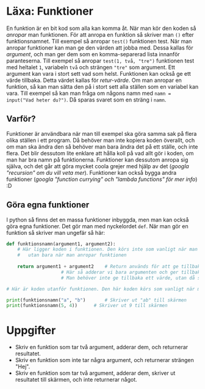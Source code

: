 # Läxa: Funktioner
En funktion är en bit kod som alla kan komma åt. När man kör den koden så *anropar* man funktionen. För att anropa en funktion så skriver man `()` efter funktionsnamnet. Till exempel så anropar `test()` funktionen test. När man anropar funktioner kan man ge den värden att jobba med. Dessa kallas för *argument*, och man ger dem som en komma-separerad lista innanför paranteserna. Till exempel så anropar `test(1, två, "tre")` funktionen test med heltalet `1`, variabeln `två` och strängen `"tre"` som argument. Ett argument kan vara i stort sett vad som helst. Funktionen kan också ge ett värde tillbaka. Detta värdet kallas för *retur-värde*. Om man anropar en funktion, så kan man sätta den på i stort sett alla ställen som en variabel kan vara. Till exempel så kan man fråga om någons namn med `namn = input("Vad heter du?")`. Då sparas svaret som en sträng i `namn`.

## Varför?
Funktioner är användbara när man till exempel ska göra samma sak på flera olika ställen i ett program. Då behöver man inte kopiera koden överallt, och om man ska ändra den så behöver man bara ändra det på ett ställe, och inte flera. Det blir dessutom lite enklare att hålla koll på vad allt gör i koden, om man har bra namn på funktionerna. Funktioner kan dessutom anropa sig själva, och det går att göra mycket coola grejer med hjälp av det (*googla "recursion" om du vill veta mer*). Funktioner kan också bygga andra funktioner (*googla "function currying" och "lambda functions" för mer info*) :D

## Göra egna funktioner
I python så finns det en massa funktioner inbyggda, men man kan också göra egna funktioner. Det gör man med nyckelordet `def`. När man gör en funktion så skriver man ungefär så här:
```python
def funktionsnamn(argument1, argument2):
	# Här ligger koden i funktionen. Den körs inte som vanligt när man startar programmet,
	# 	utan bara när man anropar funktionen
	
	return argument1 + argument2	# Return används för att ge tillbaka ett värde.
					# Här så adderar vi bara argumenten och ger tillbaka det.
					# Man behöver inte ge tillbaka ett värde, utan då skriver man inte return någonstans.

# Här är koden utanför funktionen. Den här koden körs som vanligt när man startar programmet

print(funktionsnamn("a", "b")		# Skriver ut "ab" till skärmen
print(funktionsnamn(5, 4))		# Skriver ut 9 till skärmen
```

# Uppgifter
- Skriv en funktion som tar två argument, adderar dem, och returnerar resultatet.
- Skriv en funktion som inte tar några argument, och returnerar strängen "Hej".
- Skriv en funktion som tar två argument, adderar dem, skriver ut resultatet till skärmen, och inte returnerar något.
